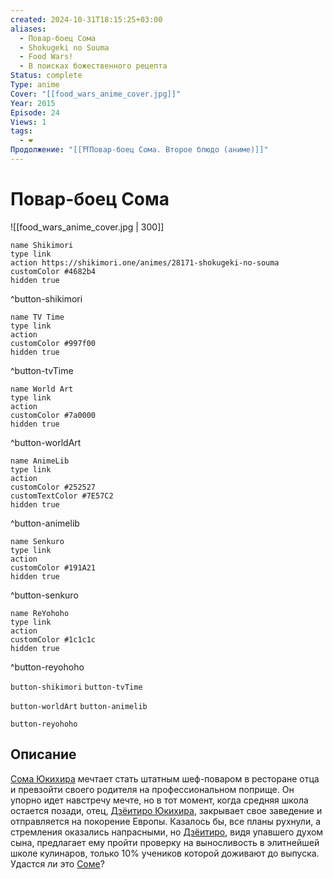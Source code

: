 ```yaml
---
created: 2024-10-31T18:15:25+03:00
aliases:
  - Повар-боец Сома
  - Shokugeki no Souma
  - Food Wars!
  - В поисках божественного рецепта
Status: complete
Type: anime
Cover: "[[food_wars_anime_cover.jpg]]"
Year: 2015
Episode: 24
Views: 1
tags:
  - ❤
Продолжение: "[[⛩️Повар-боец Сома. Второе блюдо (аниме)]]"
---
```


# Повар-боец Сома

![[food_wars_anime_cover.jpg | 300]]

```button
name Shikimori
type link
action https://shikimori.one/animes/28171-shokugeki-no-souma
customColor #4682b4
hidden true
```
^button-shikimori

```button
name TV Time
type link
action 
customColor #997f00
hidden true
```
^button-tvTime

```button
name World Art
type link
action 
customColor #7a0000
hidden true
```
^button-worldArt

```button
name AnimeLib
type link
action 
customColor #252527
customTextColor #7E57C2
hidden true
```
^button-animelib

```button
name Senkuro
type link
action 
customColor #191A21
hidden true
```
^button-senkuro

```button
name ReYohoho
type link
action 
customColor #1c1c1c
hidden true
```
^button-reyohoho



`button-shikimori` `button-tvTime`

`button-worldArt` `button-animelib`

`button-reyohoho`

## Описание

[Сома Юкихира](https://shikimori.one/characters/75216-souma-yukihira) мечтает стать штатным шеф-поваром в ресторане отца и превзойти своего родителя на профессиональном поприще. Он упорно идет навстречу мечте, но в тот момент, когда средняя школа остается позади, отец, [Дзёитиро Юкихира](https://shikimori.one/characters/77495-jouichirou-yukihira), закрывает свое заведение и отправляется на покорение Европы. Казалось бы, все планы рухнули, а стремления оказались напрасными, но [Дзёитиро](https://shikimori.one/characters/77495-jouichirou-yukihira), видя упавшего духом сына, предлагает ему пройти проверку на выносливость в элитнейшей школе кулинаров, только 10% учеников которой доживают до выпуска. Удастся ли это [Соме](https://shikimori.one/characters/75216-souma-yukihira)?
